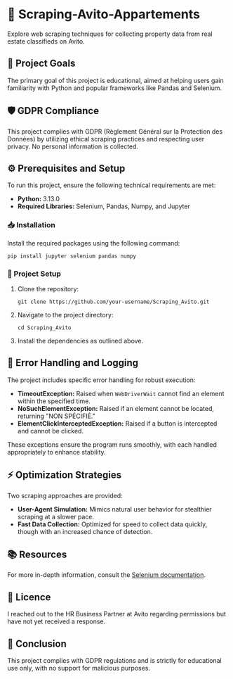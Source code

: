 <h1>🏡 Scraping-Avito-Appartements</h1>
<p>Explore web scraping techniques for collecting property data from real estate classifieds on Avito.</p>

<h2>🎯 Project Goals</h2>
<p>The primary goal of this project is educational, aimed at helping users gain familiarity with Python and popular frameworks like Pandas and Selenium.</p>

<h2>🛡 GDPR Compliance</h2>
<p>This project complies with GDPR (Règlement Général sur la Protection des Données) by utilizing ethical scraping practices and respecting user privacy. No personal information is collected.</p>

<h2>⚙️ Prerequisites and Setup</h2>
<p>To run this project, ensure the following technical requirements are met:</p>
<ul>
  <li><b>Python:</b> 3.13.0</li>
  <li><b>Required Libraries:</b> Selenium, Pandas, Numpy, and Jupyter</li>
</ul>

<h3>📥 Installation</h3>
<p>Install the required packages using the following command:</p>

<pre>
<code>pip install jupyter selenium pandas numpy</code>
</pre>

<h3>🔧 Project Setup</h3>
<ol>
  <li>Clone the repository:</li>
  <pre><code>git clone https://github.com/your-username/Scraping_Avito.git</code></pre>

  <li>Navigate to the project directory:</li>
  <pre><code>cd Scraping_Avito</code></pre>

  <li>Install the dependencies as outlined above.</li>
</ol>

<h2>🚨 Error Handling and Logging</h2>
<p>The project includes specific error handling for robust execution:</p>
<ul>
  <li><b>TimeoutException:</b> Raised when <code>WebDriverWait</code> cannot find an element within the specified time.</li>
  <li><b>NoSuchElementException:</b> Raised if an element cannot be located, returning "NON SPÉCIFIÉ."</li>
  <li><b>ElementClickInterceptedException:</b> Raised if a button is intercepted and cannot be clicked.</li>
</ul>
<p>These exceptions ensure the program runs smoothly, with each handled appropriately to enhance stability.</p>

<h2>⚡ Optimization Strategies</h2>
<p>Two scraping approaches are provided:</p>
<ul>
  <li><b>User-Agent Simulation:</b> Mimics natural user behavior for stealthier scraping at a slower pace.</li>
  <li><b>Fast Data Collection:</b> Optimized for speed to collect data quickly, though with an increased chance of detection.</li>
</ul>

<h2>📚 Resources</h2>
<p>For more in-depth information, consult the <a href="https://www.selenium.dev/documentation/">Selenium documentation</a>.</p>

<h2>📝 Licence</h2>
<p>I reached out to the HR Business Partner at Avito regarding permissions but have not yet received a response.</p>

<h2>🏁 Conclusion</h2>
<p>This project complies with GDPR regulations and is strictly for educational use only, with no support for malicious purposes.</p>
